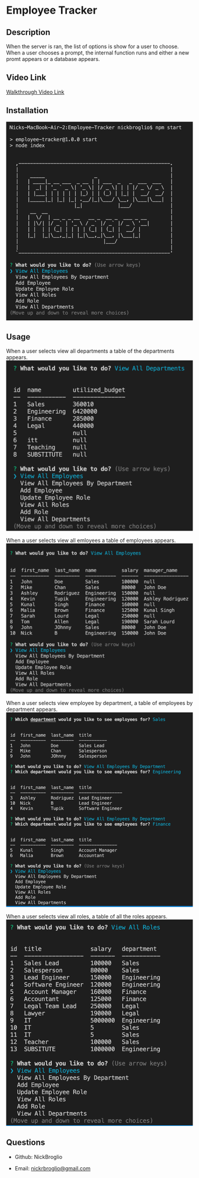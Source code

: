 # Employee Tracker

## Description
When the server is ran, the list of options is show for a user to choose.
When a user chooses a prompt, the internal function runs and either a new promt appears or a database appears.

## Video Link
[Walkthrough Video Link](https://www.youtube.com/watch?v=kUQaRxadVmg)

## Installation
![Start Prompt](./images/start.png)

## Usage 

When a user selects view all departments a table of the departments appears.
![Department](./images/department.png)

When a user selects view all emloyees a table of employees appears.
![Employees](./images/employee.png)

When a user selects view employee by department, a table of employees by department appears.
![Employee Department](./images/employeedepartment.png)

When a user selects view all roles, a table of all the roles appears.
![Role](./images/roles.png)

## Questions 
* Github: NickBroglio 

* Email: nickrbroglio@gmail.com